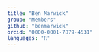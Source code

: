 ```yaml
---
title: "Ben Marwick"
group: "Members"
github: "benmarwick"
orcid: "0000-0001-7879-4531"
languages: "R"
---
```

